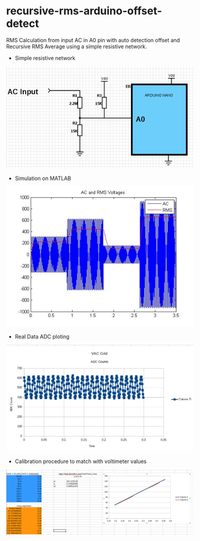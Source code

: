 # recursive-rms-arduino-offset-detect

RMS Calculation from input AC in A0 pin with auto detection offset and Recursive RMS Average using a simple resistive network.

* Simple resistive network

![alt tag](https://github.com/Felipeasg/Arduino-Samples/blob/master/recursive-rms-arduino-offset-detect/scheme.png)

* Simulation on MATLAB

![alt tag](https://github.com/Felipeasg/Arduino-Samples/blob/master/recursive-rms-arduino-offset-detect/inputAC_RMS.jpg)

* Real Data ADC ploting

![alt tag](https://github.com/Felipeasg/Arduino-Samples/blob/master/recursive-rms-arduino-offset-detect/RealDataADC.PNG)

* Calibration procedure to match with voltimeter values

![alt tag](https://github.com/Felipeasg/Arduino-Samples/blob/master/recursive-rms-arduino-offset-detect/Calibration.PNG)

